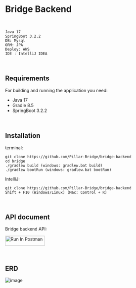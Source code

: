 # Bridge Backend

<br>

```
Java 17
SpringBoot 3.2.2
DB: Mysql
ORM: JPA
Deploy: AWS
IDE : IntelliJ IDEA
```
<br>

## Requirements
For building and running the application you need:
- Java 17
- Gradle 8.5
- SpringBoot 3.2.2

<br>

## Installation
terminal:
  ```
  git clone https://github.com/Pillar-Bridge/bridge-backend
  cd bridge
  ./gradlew build (windows: gradlew.bat build)
  ./gradlew bootRun (windows: gradlew.bat bootRun)
  ```

IntelliJ:
  ```
  git clone https://github.com/Pillar-Bridge/bridge-backend
  Shift + F10 (Windows/Linux) (Mac: Control + R)
  ```
<br>

## API document
Bridge backend API:

[<img src="https://run.pstmn.io/button.svg" alt="Run In Postman" style="width: 128px; height: 32px;">](https://documenter.getpostman.com/view/33188896/2sA2rCVN91)

<br>

## ERD
![image](https://github.com/Pillar-Bridge/bridge-backend/assets/95979743/3e2629f5-759e-4add-9ee9-f9dad0229201)



